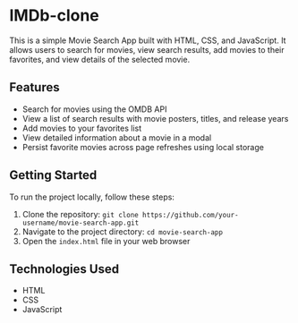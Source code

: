 # IMDb-clone

This is a simple Movie Search App built with HTML, CSS, and JavaScript. It allows users to search for movies, view search results, add movies to their favorites, and view details of the selected movie.

## Features

- Search for movies using the OMDB API
- View a list of search results with movie posters, titles, and release years
- Add movies to your favorites list
- View detailed information about a movie in a modal
- Persist favorite movies across page refreshes using local storage

## Getting Started

To run the project locally, follow these steps:

1. Clone the repository: `git clone https://github.com/your-username/movie-search-app.git`
2. Navigate to the project directory: `cd movie-search-app`
3. Open the `index.html` file in your web browser

## Technologies Used

- HTML
- CSS
- JavaScript

